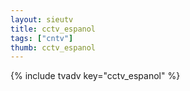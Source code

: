 ```yaml
--- 
layout: sieutv
title: cctv_espanol
tags: ["cntv"]
thumb: cctv_espanol
---
```

{% include tvadv key="cctv_espanol" %}
